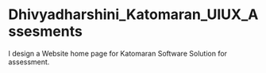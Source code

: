 # Dhivyadharshini_Katomaran_UIUX_Assesments
I design a Website home page for Katomaran Software Solution for assessment.
